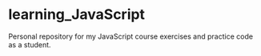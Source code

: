 # learning_JavaScript
Personal repository for my JavaScript course exercises and practice code as a student.
